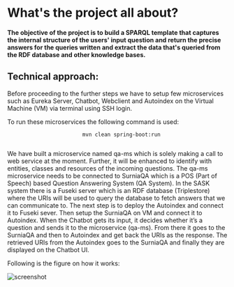 # What's the project all about?

#### The objective of the project is to build a SPARQL template that captures the internal structure of the users' input question and return the precise answers for the queries written and extract the data that's queried from the RDF database and other knowledge bases.

## Technical approach:

Before proceeding to the further steps we have to setup few microservices such as Eureka Server, Chatbot, Webclient and Autoindex on the 
Virtual Machine (VM) via terminal using SSH login.  

To run these microservices the following command is used:
```
						mvn clean spring-boot:run
				
```
					
We have built a microservice named qa-ms which is solely making a call to web service at the moment. Further, it will be enhanced to 
identify with entities, classes and resources of the incoming questions. The qa-ms microservice needs to be connected to SurniaQA which is 
a POS (Part of Speech) based Question Answering System (QA System). In the SASK system there is a Fuseki server which is an RDF database 
(Triplestore) where the URIs will be used to query the database to fetch answers that we can communicate to. The next step is to deploy 
the Autoindex and connect it to Fuseki sever. Then setup the SurniaQA on VM and connect it to Autoindex. When the Chatbot gets its input, 
it decides whether it’s a question and sends it to the microservice (qa-ms). From there it goes to the SurniaQA and then to Autoindex and
get back the URIs as the response. The retrieved URIs from the Autoindex goes to the SurniaQA and finally they are displayed on the 
Chatbot UI.


Following is the figure on how it works:

![screenshot](https://user-images.githubusercontent.com/39854185/47263960-0f6e2280-d50c-11e8-8955-4dbd1136324d.png)
